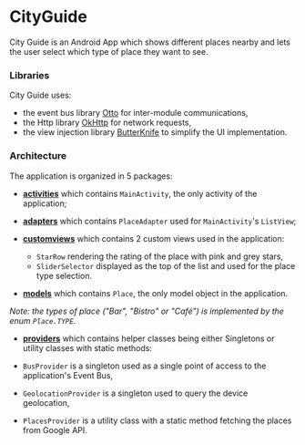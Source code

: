 # CityGuide

City Guide is an Android App which shows different places nearby and lets the user select which type of place they want to see.

### Libraries

City Guide uses:

  * the event bus library [Otto](http://square.github.io/otto/) for inter-module communications,
  * the Http library [OkHttp](square.github.io/okhttp/) for network requests,
  * the view injection library [ButterKnife](http://jakewharton.github.io/butterknife/) to simplify the UI implementation.

### Architecture

The application is organized in 5 packages:

 * [**activities**](https://github.com/lethargicpanda/CityGuide/tree/master/app/src/main/java/com/thomasezan/lyft/activities) which contains ```MainActivity```, the only activity of the application;
 * [**adapters**](https://github.com/lethargicpanda/CityGuide/tree/master/app/src/main/java/com/thomasezan/lyft/adapters) which contains ```PlaceAdapter``` used for ```MainActivity```'s ```ListView```;
 * [**customviews**](https://github.com/lethargicpanda/CityGuide/tree/master/app/src/main/java/com/thomasezan/lyft/customviews) which contains 2 custom views used in the application:
   * ```StarRow``` rendering the rating of the place with pink and grey stars,
   * ```SliderSelector``` displayed as the top of the list and used for the place type selection.
   
 * [**models**](https://github.com/lethargicpanda/CityGuide/tree/master/app/src/main/java/com/thomasezan/lyft/models) which contains ```Place```, the only model object in the application.
 
 *Note: the types of place ("Bar", "Bistro" or "Café") is implemented by the enum ```Place.TYPE```.*
 * [**providers**](https://github.com/lethargicpanda/CityGuide/tree/master/app/src/main/java/com/thomasezan/lyft/providers) which contains helper classes being either Singletons or utility classes with static methods:
 
  * ```BusProvider``` is a singleton used as a single point of access to the application's Event Bus,
  * ```GeolocationProvider``` is a singleton used to query the device geolocation,
  * ```PlacesProvider``` is a utility class with a static method fetching the places from Google API.
